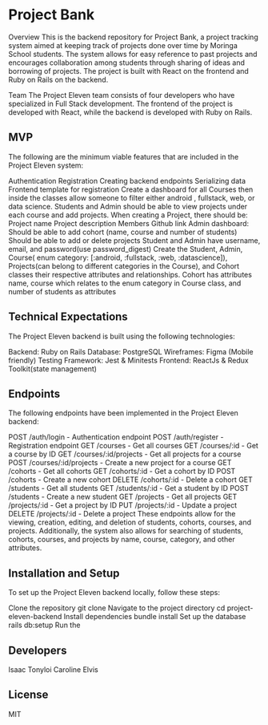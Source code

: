 
# Project Bank
Overview
This is the backend repository for Project Bank, a project tracking system aimed at keeping track of projects done over time by Moringa School students. The system allows for easy reference to past projects and encourages collaboration among students through sharing of ideas and borrowing of projects. The project is built with React on the frontend and Ruby on Rails on the backend.

Team
The Project Eleven team consists of four developers who have specialized in Full Stack development. The frontend of the project is developed with React, while the backend is developed with Ruby on Rails.

## MVP
The following are the minimum viable features that are included in the Project Eleven system:

Authentication
Registration
Creating backend endpoints
Serializing data
Frontend template for registration
Create a dashboard for all Courses then inside the classes allow someone to filter either android , fullstack, web, or data science.
Students and Admin should be able to view projects under each course and add projects.
When creating a Project, there should be:
Project name
Project description
Members
Github link
Admin dashboard:
Should be able to add cohort (name, course and number of students)
Should be able to add or delete projects
Student and Admin have username, email, and password(use password_digest)
Create the Student, Admin, Course( enum category: [:android, :fullstack, :web, :datascience]), Projects(can belong to different categories in the Course), and Cohort classes their respective attributes and relationships.
Cohort has attributes name, course which relates to the enum category in Course class, and number of students as attributes

## Technical Expectations
The Project Eleven backend is built using the following technologies:

Backend: Ruby on Rails
Database: PostgreSQL
Wireframes: Figma (Mobile friendly)
Testing Framework: Jest & Minitests
Frontend: ReactJs & Redux Toolkit(state management)

## Endpoints
The following endpoints have been implemented in the Project Eleven backend:

POST /auth/login - Authentication endpoint
POST /auth/register - Registration endpoint
GET /courses - Get all courses
GET /courses/:id - Get a course by ID
GET /courses/:id/projects - Get all projects for a course
POST /courses/:id/projects - Create a new project for a course
GET /cohorts - Get all cohorts
GET /cohorts/:id - Get a cohort by ID
POST /cohorts - Create a new cohort
DELETE /cohorts/:id - Delete a cohort
GET /students - Get all students
GET /students/:id - Get a student by ID
POST /students - Create a new student
GET /projects - Get all projects
GET /projects/:id - Get a project by ID
PUT /projects/:id - Update a project
DELETE /projects/:id - Delete a project
These endpoints allow for the viewing, creation, editing, and deletion of students, cohorts, courses, and projects. Additionally, the system also allows for searching of students, cohorts, courses, and projects by name, course, category, and other attributes.

## Installation and Setup
To set up the Project Eleven backend locally, follow these steps:

Clone the repository git clone 
Navigate to the project directory cd project-eleven-backend
Install dependencies bundle install
Set up the database rails db:setup
Run the

## Developers
Isaac Tonyloi
Caroline
Elvis

## License
MIT
